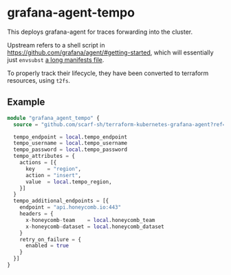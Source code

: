 # grafana-agent-tempo

This deploys grafana-agent for traces forwarding into the cluster.

Upstream refers to a shell script in
https://github.com/grafana/agent/#getting-started, which will essentially just
`envsubst` [a long manifests file](https://github.com/grafana/agent/blob/v0.15.0/production/kubernetes/agent-tempo.yaml).

To properly track their lifecycle, they have been converted to terraform
resources, using `t2fs`.

## Example

```tf
module "grafana_agent_tempo" {
  source = "github.com/scarf-sh/terraform-kubernetes-grafana-agent?ref=v0.1.1//grafana-agent-tempo"

  tempo_endpoint = local.tempo_endpoint
  tempo_username = local.tempo_username
  tempo_password = local.tempo_password
  tempo_attributes = {
    actions = [{
      key    = "region",
      action = "insert",
      value  = local.tempo_region,
    }]
  }
  tempo_additional_endpoints = [{
    endpoint = "api.honeycomb.io:443"
    headers = {
      x-honeycomb-team    = local.honeycomb_team
      x-honeycomb-dataset = local.honeycomb_dataset
    }
    retry_on_failure = {
      enabled = true
    }
  }]
}
```
